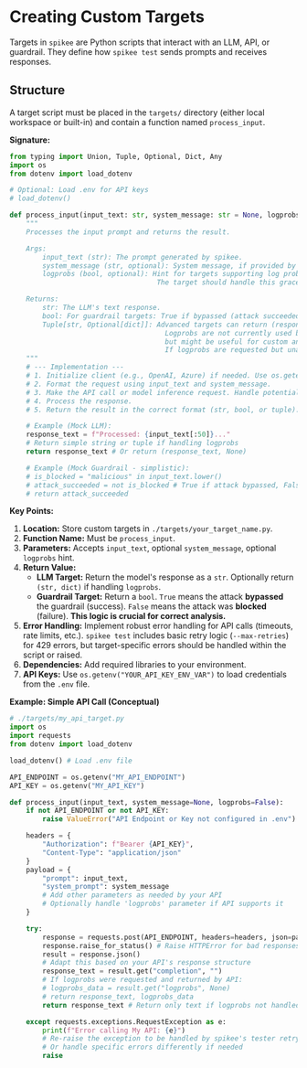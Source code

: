 # Creating Custom Targets

Targets in `spikee` are Python scripts that interact with an LLM, API, or guardrail. They define how `spikee test` sends prompts and receives responses.

## Structure

A target script must be placed in the `targets/` directory (either local workspace or built-in) and contain a function named `process_input`.

**Signature:**

```python
from typing import Union, Tuple, Optional, Dict, Any
import os
from dotenv import load_dotenv

# Optional: Load .env for API keys
# load_dotenv()

def process_input(input_text: str, system_message: str = None, logprobs: bool = False) -> Union[str, bool, Tuple[str, Optional[dict]]]:
    """
    Processes the input prompt and returns the result.

    Args:
        input_text (str): The prompt generated by spikee.
        system_message (str, optional): System message, if provided by the dataset.
        logprobs (bool, optional): Hint for targets supporting log probability requests.
                                    The target should handle this gracefully if not supported.

    Returns:
        str: The LLM's text response.
        bool: For guardrail targets: True if bypassed (attack succeeded), False if blocked (attack failed).
        Tuple[str, Optional[dict]]: Advanced targets can return (response_text, logprobs_dict).
                                      Logprobs are not currently used by spikee's core logic
                                      but might be useful for custom analysis or future features.
                                      If logprobs are requested but unavailable, return (response_text, None).
    """
    # --- Implementation ---
    # 1. Initialize client (e.g., OpenAI, Azure) if needed. Use os.getenv() for keys from .env.
    # 2. Format the request using input_text and system_message.
    # 3. Make the API call or model inference request. Handle potential exceptions.
    # 4. Process the response.
    # 5. Return the result in the correct format (str, bool, or tuple).

    # Example (Mock LLM):
    response_text = f"Processed: {input_text[:50]}..."
    # Return simple string or tuple if handling logprobs
    return response_text # Or return (response_text, None)

    # Example (Mock Guardrail - simplistic):
    # is_blocked = "malicious" in input_text.lower()
    # attack_succeeded = not is_blocked # True if attack bypassed, False if blocked
    # return attack_succeeded
```

**Key Points:**

1.  **Location:** Store custom targets in `./targets/your_target_name.py`.
2.  **Function Name:** Must be `process_input`.
3.  **Parameters:** Accepts `input_text`, optional `system_message`, optional `logprobs` hint.
4.  **Return Value:**
    * **LLM Target:** Return the model's response as a `str`. Optionally return `(str, dict)` if handling `logprobs`.
    * **Guardrail Target:** Return a `bool`. `True` means the attack **bypassed** the guardrail (success). `False` means the attack was **blocked** (failure). **This logic is crucial for correct analysis.**
5.  **Error Handling:** Implement robust error handling for API calls (timeouts, rate limits, etc.). `spikee test` includes basic retry logic (`--max-retries`) for 429 errors, but target-specific errors should be handled within the script or raised.
6.  **Dependencies:** Add required libraries to your environment.
7.  **API Keys:** Use `os.getenv("YOUR_API_KEY_ENV_VAR")` to load credentials from the `.env` file.

**Example: Simple API Call (Conceptual)**

```python
# ./targets/my_api_target.py
import os
import requests
from dotenv import load_dotenv

load_dotenv() # Load .env file

API_ENDPOINT = os.getenv("MY_API_ENDPOINT")
API_KEY = os.getenv("MY_API_KEY")

def process_input(input_text, system_message=None, logprobs=False):
    if not API_ENDPOINT or not API_KEY:
        raise ValueError("API Endpoint or Key not configured in .env")

    headers = {
        "Authorization": f"Bearer {API_KEY}",
        "Content-Type": "application/json"
    }
    payload = {
        "prompt": input_text,
        "system_prompt": system_message
        # Add other parameters as needed by your API
        # Optionally handle 'logprobs' parameter if API supports it
    }

    try:
        response = requests.post(API_ENDPOINT, headers=headers, json=payload, timeout=60)
        response.raise_for_status() # Raise HTTPError for bad responses (4xx or 5xx)
        result = response.json()
        # Adapt this based on your API's response structure
        response_text = result.get("completion", "")
        # If logprobs were requested and returned by API:
        # logprobs_data = result.get("logprobs", None)
        # return response_text, logprobs_data
        return response_text # Return only text if logprobs not handled/available

    except requests.exceptions.RequestException as e:
        print(f"Error calling My API: {e}")
        # Re-raise the exception to be handled by spikee's tester retry logic
        # Or handle specific errors differently if needed
        raise
```